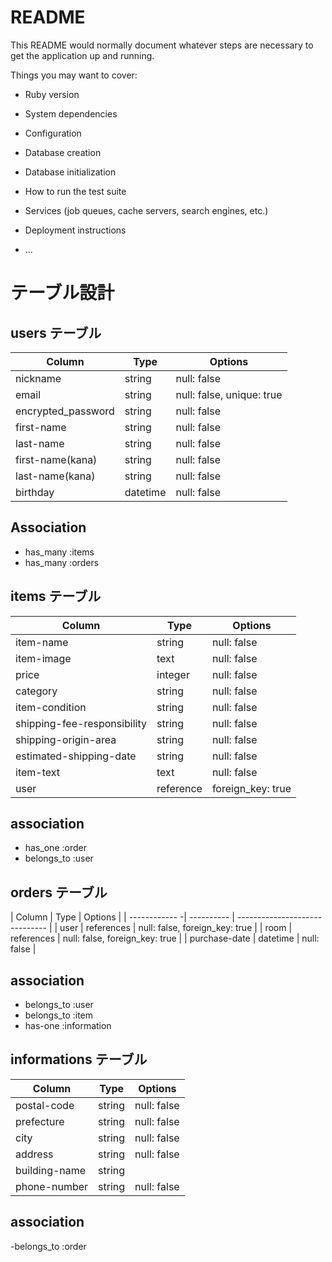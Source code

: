 # README

This README would normally document whatever steps are necessary to get the
application up and running.

Things you may want to cover:

* Ruby version

* System dependencies

* Configuration

* Database creation

* Database initialization

* How to run the test suite

* Services (job queues, cache servers, search engines, etc.)

* Deployment instructions

* ...

# テーブル設計

## users テーブル

| Column             | Type     | Options     |
| ------------------ | ------   | ----------- |
| nickname           | string   | null: false |
| email              | string   | null: false, unique: true |
| encrypted_password | string   | null: false |
| first-name         | string   | null: false |
| last-name          | string   | null: false |
| first-name(kana)   | string   | null: false |
| last-name(kana)    | string   | null: false |
| birthday           | datetime | null: false |

## Association
- has_many :items
- has_many :orders

## items テーブル

| Column                        | Type    | Options     |
| ------------------------------| --------| ----------- |
| item-name                     | string  | null: false |
| item-image                    | text    | null: false |
| price                         | integer | null: false |
| category                      | string  | null: false |
| item-condition                | string  | null: false |
| shipping-fee-responsibility   | string  | null: false |
| shipping-origin-area          | string  | null: false |
| estimated-shipping-date       | string  | null: false |
| item-text                     | text    | null: false |
| user                          |reference| foreign_key: true |

## association
- has_one :order
- belongs_to :user

## orders テーブル

| Column        | Type       | Options                        |
| ------------ -| ---------- | ------------------------------ |
| user          | references | null: false, foreign_key: true |
| room          | references | null: false, foreign_key: true |
| purchase-date | datetime   | null: false                    |

## association
- belongs_to :user
- belongs_to :item
- has-one :information

## informations テーブル

| Column        | Type       | Options     |
|-------------- | ---------- | ------------|
| postal-code   | string     | null: false |
| prefecture    | string     | null: false |
| city          | string     | null: false |
| address       | string     | null: false |
| building-name | string     |             |
| phone-number  | string     | null: false |

## association
-belongs_to :order